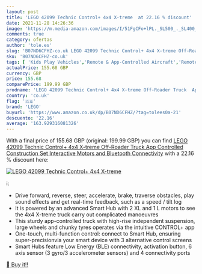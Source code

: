 ```yaml
---
layout: post
title: 'LEGO 42099 Technic Control+ 4x4 X-treme  at 22.16 % discount'
date: 2021-11-28 14:26:36
image: 'https://m.media-amazon.com/images/I/51FgCFo+lPL._SL500_._SL400_.jpg'
comments: true
category: ofertas
author: 'tole.es'
slug: 'B07ND6CFHZ-co.uk LEGO 42099 Technic Control+ 4x4 X-treme Off-Roader...'
sku: 'B07ND6CFHZ-co.uk'
tags: [ 'Kids Play Vehicles','Remote & App-Controlled Aircraft','Remote & App-Controlled Devices','Remote & App-Controlled Helicopters','Toys & Games','Toys Store','lego', ]
actualPrice: 155.68 GBP
currency: GBP
price: 155.68
comparePrice: 199.99 GBP
prodname: 'LEGO 42099 Technic Control+ 4x4 X-treme Off-Roader Truck  App Controlled Construction Set  Interactive Motors and Bluetooth Connectivity'
country: 'co.uk'
flag: '🇬🇧'
brand: 'LEGO'
buyurl: 'https://www.amazon.co.uk/dp/B07ND6CFHZ/?tag=tolees0a-21'
descuento: '22.16'
average: '163.929316081326'
---
```


With a final price of 155.68 GBP (original: 199.99 GBP) you can find [LEGO 42099 Technic Control+ 4x4 X-treme Off-Roader Truck  App Controlled Construction Set  Interactive Motors and Bluetooth Connectivity](https://www.amazon.co.uk/dp/B07ND6CFHZ/?tag=tolees0a-21) with a  22.16 % discount here:

[![LEGO 42099 Technic Control+ 4x4 X-treme ](https://m.media-amazon.com/images/I/51FgCFo+lPL._SL500_._SL400_.jpg)](https://www.amazon.co.uk/dp/B07ND6CFHZ/?tag=tolees0a-21)

ℹ️:

- Drive forward, reverse, steer, accelerate, brake, traverse obstacles, play sound effects and get real-time feedback, such as a speed / tilt log
- It is powered by an advanced Smart Hub with 2 XL and 1 L motors to see the 4x4 X-treme truck carry out complicated manoeuvres
- This sturdy app-controlled truck with high-rise independent suspension, large wheels and chunky tyres operates via the intuitive CONTROL+ app
- One-touch, multi-function control: connect to Smart Hub, ensuring super-precisionvia your smart device with 3 alternative control screens
- Smart Hubs feature Low Energy (BLE) connectivity, activation button, 6 axis sensor (3 gyro/3 accelerometer sensors) and 4 connectivity ports

[🛒 Buy it!!](https://www.amazon.co.uk/dp/B07ND6CFHZ/?tag=tolees0a-21)
